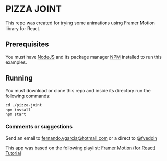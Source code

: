 # PIZZA JOINT

This repo was created for trying some animations using Framer Motion library for React.

## Prerequisites
You must have [NodeJS](https://nodejs.org/en/) and its package manager [NPM](https://www.npmjs.com/) installed to run this examples.

## Running
You must download or clone this repo and inside its directory run the following commands:
```
cd ./pizza-joint
npm install
npm start
```

### Comments or suggestions
Send an email to fernando.vgarcia@hotmail.com or a direct to [@fvedoin](https://www.instagram.com/fvedoin/)

This app was based on the following playlist: [Framer Motion (for React) Tutorial](https://www.youtube.com/playlist?list=PL4cUxeGkcC9iHDnQfTHEVVceOEBsOf07i)
